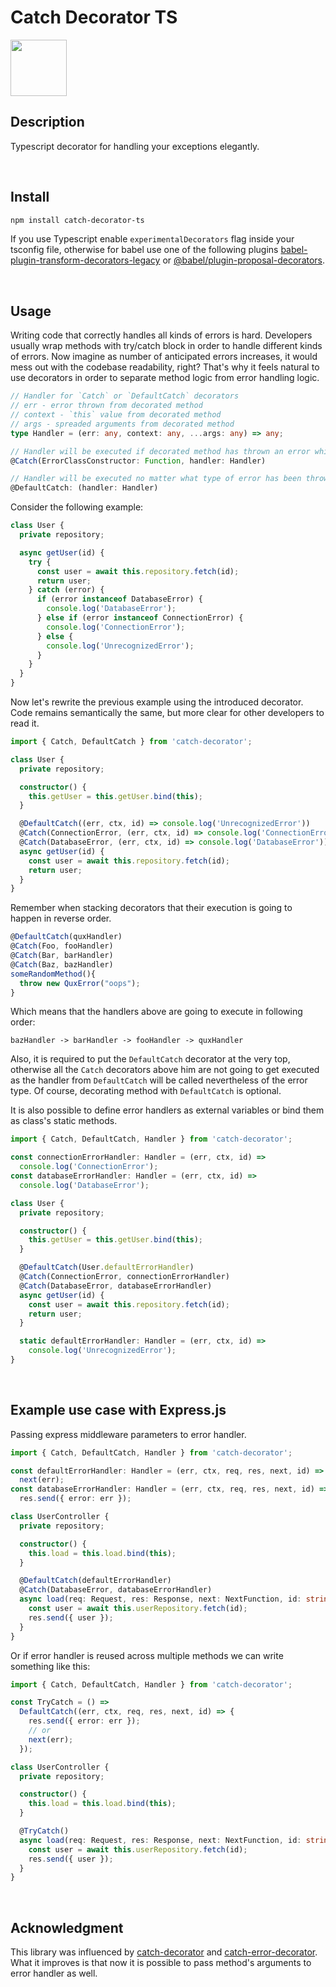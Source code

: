 # Catch Decorator TS

<img src="https://upload.wikimedia.org/wikipedia/commons/thumb/c/c6/Toicon-icon-fandom-catch.svg/1200px-Toicon-icon-fandom-catch.svg.png" height="90" width="90">

## Description

Typescript decorator for handling your exceptions elegantly.

<br />

## Install

```bash
npm install catch-decorator-ts
```

If you use Typescript enable `experimentalDecorators` flag inside your tsconfig file, otherwise for babel use one of the following plugins [babel-plugin-transform-decorators-legacy](https://github.com/loganfsmyth/babel-plugin-transform-decorators-legacy) or [@babel/plugin-proposal-decorators](https://github.com/babel/babel/tree/master/packages/babel-plugin-proposal-decorators).

<br />

## Usage

Writing code that correctly handles all kinds of errors is hard. Developers usually wrap methods with try/catch block in order to handle different kinds of errors. Now imagine as number of anticipated errors increases, it would mess out with the codebase readability, right? That's why it feels natural to use decorators in order to separate method logic from error handling logic.

```ts
// Handler for `Catch` or `DefaultCatch` decorators
// err - error thrown from decorated method
// context - `this` value from decorated method
// args - spreaded arguments from decorated method
type Handler = (err: any, context: any, ...args: any) => any;

// Handler will be executed if decorated method has thrown an error which is instance of `ErrorClassConstructor`
@Catch(ErrorClassConstructor: Function, handler: Handler)

// Handler will be executed no matter what type of error has been thrown
@DefaultCatch: (handler: Handler)
```

Consider the following example:

```ts
class User {
  private repository;

  async getUser(id) {
    try {
      const user = await this.repository.fetch(id);
      return user;
    } catch (error) {
      if (error instanceof DatabaseError) {
        console.log('DatabaseError');
      } else if (error instanceof ConnectionError) {
        console.log('ConnectionError');
      } else {
        console.log('UnrecognizedError');
      }
    }
  }
}
```

Now let's rewrite the previous example using the introduced decorator. Code remains semantically the same, but more clear for other developers to read it.

```ts
import { Catch, DefaultCatch } from 'catch-decorator';

class User {
  private repository;

  constructor() {
    this.getUser = this.getUser.bind(this);
  }

  @DefaultCatch((err, ctx, id) => console.log('UnrecognizedError'))
  @Catch(ConnectionError, (err, ctx, id) => console.log('ConnectionError'))
  @Catch(DatabaseError, (err, ctx, id) => console.log('DatabaseError'))
  async getUser(id) {
    const user = await this.repository.fetch(id);
    return user;
  }
}
```

Remember when stacking decorators that their execution is going to happen in reverse order.

```ts
@DefaultCatch(quxHandler)
@Catch(Foo, fooHandler)
@Catch(Bar, barHandler)
@Catch(Baz, bazHandler)
someRandomMethod(){
  throw new QuxError("oops");
}
```

Which means that the handlers above are going to execute in following order:

```
bazHandler -> barHandler -> fooHandler -> quxHandler
```

Also, it is required to put the `DefaultCatch` decorator at the very top, otherwise all the `Catch` decorators above him are not going to get executed as the handler from `DefaultCatch` will be called nevertheless of the error type. Of course, decorating method with `DefaultCatch` is optional.

It is also possible to define error handlers as external variables or bind them as class's static methods.

```ts
import { Catch, DefaultCatch, Handler } from 'catch-decorator';

const connectionErrorHandler: Handler = (err, ctx, id) =>
  console.log('ConnectionError');
const databaseErrorHandler: Handler = (err, ctx, id) =>
  console.log('DatabaseError');

class User {
  private repository;

  constructor() {
    this.getUser = this.getUser.bind(this);
  }

  @DefaultCatch(User.defaultErrorHandler)
  @Catch(ConnectionError, connectionErrorHandler)
  @Catch(DatabaseError, databaseErrorHandler)
  async getUser(id) {
    const user = await this.repository.fetch(id);
    return user;
  }

  static defaultErrorHandler: Handler = (err, ctx, id) =>
    console.log('UnrecognizedError');
}
```

<br />

## Example use case with Express.js

Passing express middleware parameters to error handler.

```ts
import { Catch, DefaultCatch, Handler } from 'catch-decorator';

const defaultErrorHandler: Handler = (err, ctx, req, res, next, id) =>
  next(err);
const databaseErrorHandler: Handler = (err, ctx, req, res, next, id) =>
  res.send({ error: err });

class UserController {
  private repository;

  constructor() {
    this.load = this.load.bind(this);
  }

  @DefaultCatch(defaultErrorHandler)
  @Catch(DatabaseError, databaseErrorHandler)
  async load(req: Request, res: Response, next: NextFunction, id: string) {
    const user = await this.userRepository.fetch(id);
    res.send({ user });
  }
}
```

Or if error handler is reused across multiple methods we can write something like this:

```ts
import { Catch, DefaultCatch, Handler } from 'catch-decorator';

const TryCatch = () =>
  DefaultCatch((err, ctx, req, res, next, id) => {
    res.send({ error: err });
    // or
    next(err);
  });

class UserController {
  private repository;

  constructor() {
    this.load = this.load.bind(this);
  }

  @TryCatch()
  async load(req: Request, res: Response, next: NextFunction, id: string) {
    const user = await this.userRepository.fetch(id);
    res.send({ user });
  }
}
```

<br />

## Acknowledgment

This library was influenced by [catch-decorator](https://www.npmjs.com/package/catch-decorator) and [catch-error-decorator](https://www.npmjs.com/package/catch-error-decorator). What it improves is that now it is possible to pass method's arguments to error handler as well.
